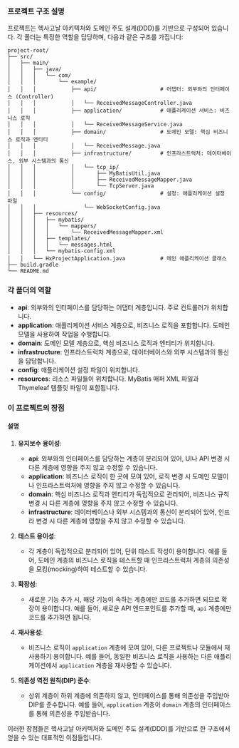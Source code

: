 ### 프로젝트 구조 설명

프로젝트는 헥사고날 아키텍처와 도메인 주도 설계(DDD)를 기반으로 구성되어 있습니다. 각 폴더는 특정한 역할을 담당하며, 다음과 같은 구조를 가집니다:

```
project-root/
├── src/
│   ├── main/
│   │   ├── java/
│   │   │   └── com/
│   │   │       └── example/
│   │   │           ├── api/                    # 어댑터: 외부와의 인터페이스 (Controller)
│   │   │           │   └── ReceivedMessageController.java
│   │   │           ├── application/            # 애플리케이션 서비스: 비즈니스 로직
│   │   │           │   └── ReceivedMessageService.java
│   │   │           ├── domain/                 # 도메인 모델: 핵심 비즈니스 로직과 엔티티
│   │   │           │   └── ReceivedMessage.java
│   │   │           ├── infrastructure/         # 인프라스트럭처: 데이터베이스, 외부 시스템과의 통신
│   │   │           │   └── tcp_ip/
│   │   │           │       ├── MyBatisUtil.java
│   │   │           │       ├── ReceivedMessageMapper.java
│   │   │           │       └── TcpServer.java
│   │   │           └── config/                 # 설정: 애플리케이션 설정 파일
│   │   │               └── WebSocketConfig.java
│   │   ├── resources/
│   │   │   ├── mybatis/
│   │   │   │   └── mappers/
│   │   │   │       └── ReceivedMessageMapper.xml
│   │   │   ├── templates/
│   │   │   │   └── messages.html
│   │   │   └── mybatis-config.xml
│   │   └── HxProjectApplication.java           # 메인 애플리케이션 클래스
├── build.gradle
└── README.md
```

### 각 폴더의 역할

- **api**: 외부와의 인터페이스를 담당하는 어댑터 계층입니다. 주로 컨트롤러가 위치합니다.
- **application**: 애플리케이션 서비스 계층으로, 비즈니스 로직을 포함합니다. 도메인 모델을 사용하여 작업을 수행합니다.
- **domain**: 도메인 모델 계층으로, 핵심 비즈니스 로직과 엔티티가 위치합니다.
- **infrastructure**: 인프라스트럭처 계층으로, 데이터베이스와 외부 시스템과의 통신을 담당합니다.
- **config**: 애플리케이션 설정 파일이 위치합니다.
- **resources**: 리소스 파일들이 위치합니다. MyBatis 매퍼 XML 파일과 Thymeleaf 템플릿 파일이 포함됩니다.

### 이 프로젝트의 장점
#### 설명

1. **유지보수 용이성**:
    - **api**: 외부와의 인터페이스를 담당하는 계층이 분리되어 있어, UI나 API 변경 시 다른 계층에 영향을 주지 않고 수정할 수 있습니다.
    - **application**: 비즈니스 로직이 한 곳에 모여 있어, 로직 변경 시 도메인 모델이나 인프라스트럭처에 영향을 주지 않고 수정할 수 있습니다.
    - **domain**: 핵심 비즈니스 로직과 엔티티가 독립적으로 관리되어, 비즈니스 규칙 변경 시 다른 계층에 영향을 주지 않고 수정할 수 있습니다.
    - **infrastructure**: 데이터베이스나 외부 시스템과의 통신이 분리되어 있어, 인프라 변경 시 다른 계층에 영향을 주지 않고 수정할 수 있습니다.

2. **테스트 용이성**:
    - 각 계층이 독립적으로 분리되어 있어, 단위 테스트 작성이 용이합니다. 예를 들어, 도메인 계층의 비즈니스 로직을 테스트할 때 인프라스트럭처 계층의 의존성을 모킹(mocking)하여 테스트할 수 있습니다.

3. **확장성**:
    - 새로운 기능 추가 시, 해당 기능이 속하는 계층에만 코드를 추가하면 되므로 확장이 용이합니다. 예를 들어, 새로운 API 엔드포인트를 추가할 때, `api` 계층에만 코드를 추가하면 됩니다.

4. **재사용성**:
    - 비즈니스 로직이 `application` 계층에 모여 있어, 다른 프로젝트나 모듈에서 재사용하기 용이합니다. 예를 들어, 동일한 비즈니스 로직을 사용하는 다른 애플리케이션에서 `application` 계층을 재사용할 수 있습니다.

5. **의존성 역전 원칙(DIP) 준수**:
    - 상위 계층이 하위 계층에 의존하지 않고, 인터페이스를 통해 의존성을 주입받아 DIP를 준수합니다. 예를 들어, `application` 계층이 `domain` 계층의 인터페이스를 통해 의존성을 주입받습니다.

이러한 장점들은 헥사고날 아키텍처와 도메인 주도 설계(DDD)를 기반으로 한 구조에서 얻을 수 있는 대표적인 이점들입니다.
